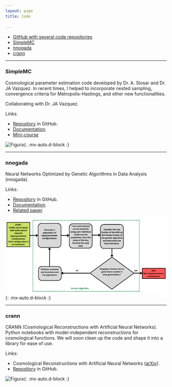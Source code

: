 ```yaml
---
layout: page
title: Code

---
```


- [GitHub with several code repositories](https://github.com/igomezv)
- [SimpleMC](#simplemc)
- [nnogada](#nnogada)	
- [crann](#crann)


-----------------------------------------------------------

### SimpleMC
Cosmological parameter estimation code developed by Dr. A. Slosar and Dr. JA Vazquez. In recent times, I helped to incorporate nested sampling, convergence criteria for Metropolis-Hastings, and other new functionalities.

Collaborating with Dr. JA Vazquez.

Links:
 
 - [Repository](https://github.com/ja-vazquez/SimpleMC) in GitHub.
 - [Documentation](https://igomezv.github.io/SimpleMC).
 - [Mini-course](https://github.com/igomezv/simplemc_workshop)

![Figura](https://igomezv.github.io/assets/img/triangleSimplemc.png){: .mx-auto.d-block :}

----------------

### nnogada

Neural Networks Optimized by Genetic Algorithms in Data Analysis (nnogada).

Links:

 - [Repository](https://github.com/igomezv/nnogada) in GitHub.
 - [Documentation](https://igomezv.github.io/nnogada/).
 - [Related paper](https://arxiv.org/abs/2209.02685).

![Figura](https://raw.githubusercontent.com/igomezv/igomezv.github.io/master/assets/img/nnogada.png){: .mx-auto.d-block :}

----------------

### crann

CRANN (Cosmological Reconstructions with Artificial Neural Networks). Python notebooks with model-independent reconstructions for cosmological functions. We will soon clean up the code and shape it into a library for ease of use. 


Links:

- Cosmological Reconstructions with Artificial Neural Networks ([arXiv](https://arxiv.org/abs/2104.00595)).
- [Repository](https://github.com/igomezv/crann) in GitHub.

![Figura](https://igomezv.github.io/assets/img/reconstruction.png){: .mx-auto.d-block :}



